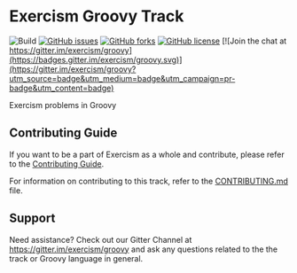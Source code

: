 # Exercism Groovy Track 
![Build](https://github.com/exercism/groovy/workflows/Build/badge.svg)
[![GitHub issues](https://img.shields.io/github/issues/exercism/groovy.svg)](https://github.com/exercism/groovy/issues)
[![GitHub forks](https://img.shields.io/github/forks/exercism/groovy.svg)](https://github.com/exercism/groovy/network)
[![GitHub license](https://img.shields.io/badge/license-MIT-blue.svg)](https://raw.githubusercontent.com/exercism/groovy/master/LICENSE)
[![Join the chat at https://gitter.im/exercism/groovy](https://badges.gitter.im/exercism/groovy.svg)](https://gitter.im/exercism/groovy?utm_source=badge&utm_medium=badge&utm_campaign=pr-badge&utm_content=badge)

Exercism problems in Groovy

## Contributing Guide
If you want to be a part of Exercism as a whole and contribute, please refer to the [Contributing Guide](https://github.com/exercism/docs/blob/master/finding-your-way.md).

For information on contributing to this track, refer to the [CONTRIBUTING.md](./CONTRIBUTING.md) file.

## Support

Need assistance? Check out our Gitter Channel at https://gitter.im/exercism/groovy and ask any questions related to the the track or Groovy language in general.

